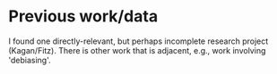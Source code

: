 # Previous work/data

I found one directly-relevant, but perhaps incomplete research project (Kagan/Fitz). There is other work that is adjacent, e.g., work involving 'debiasing'.

##
